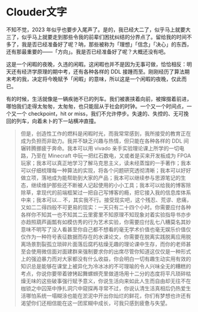 # Clouder文字

不知不觉，2023 年似乎也要步入尾声了。是的，我已经大二了，似乎马上就要大三了，似乎马上就要走到那些令我的前辈们困扰纠结的分界点了。留给我的时间不多了，我是否已经准备好了呢？呐，那些被称为「理想」「信念」「决心」的东西，还有那最重要的——「方向」。我是否已经准备好了呢？大概还没有吧。

这是一个闲暇的夜晚，久违的闲暇。这闲暇也并不是因为无事可做，恰恰相反：明天还有经济学原理的期中考，还有各种各样的 DDL 接踵而至。刚刚经历了算法期末考的我，决定将今晚赋予「闲暇」的意味，所以这是一个闲暇的夜晚，仅此而已。

有的时候，生活就像是一辆疾驰不已的列车。我们被裹挟着向前，被撺掇着前进，哪怕我们走得太匆匆，太匆匆，也只能屈从于社会的时钟。一个又一个时间点，一个又一个 checkpoint，hit or miss，我们不允许停步。失速的、失控的、无可挽回的列车，向着未卜的下一站横冲直撞。

> 但是，创造性工作的燃料是闲暇时光，而我常常感到，我所接受的教育正在成为负担而非助力。我并不缺乏兴趣与热情，但只能在各种各样的 DDL 间辗转腾挪疲于奔命。我本可以用 vivado 亲手实验理论课上所学的一切电路，乃至在 Minecraft 中玩一把红石数电，又或者是买来开发板成为 FPGA 玩家；我本可以真正地学习了解马克思主义，读未经蒸馏的一手著作；我本可以仔细梳理每一种算法的实现，将各个问题研究透彻清晰；我本可以好好做立项，落地成为能帮助到大家的产品；我本可以继续参与思源笔记的生态，继续维护那些还不断被人记起使用的小小工具；我本可以给我的博客除除草，拿现代的前端框架过一把自己写博客的瘾，把它接入我的信息库体系中来；我本可以...
> 不，其实我不行。接受现实吧，这个残忍、荒谬、悲痛，又如二二得四般不可更易的现实：一天只有二十四个小时。你需要应付各种各样你不知其一也不知其二云里雾里不知原理不知现象对着实验指导书亦步亦趋照葫芦画瓢有如模仿秀的行为艺术实验，你需要应付乱七八糟莫名其妙意味不明写了没人看甚至你自己都不想看的毫无学术价值也毫无娱乐价值仅仅作为一种符号表征数据而存在的水课论文，你需要在脱离实践脱离应用脱离场景割裂孤立琐碎片面落后腐朽枯燥无趣的理论课中生存，而你的老师甚至会使用微信面对面建群来强制要求你的出席尽管你知道这仅仅是一种形式上的强迫暴力而对大家都没有什么收益，你会明白一切有趣生动实用有效的知识总是能够在课堂上被异化为冷冰冰的不可理喻的令人兴味全无的糟糕的考点，你说你要带着镣铐起舞螺蛳壳里做道场用十二分的态度将平凡琐碎枯燥无味的这些破事强行赋予意义，你说生活向来如此人生而自由却无往不在枷锁之中囚笼中挣扎洞穴中窥探再寻常不过，你说认清生活真相后仍热爱生活哪怕系统一塌糊涂也能在淤泥中开出你灿烂的鲜花，你们有梦想也许还有渴望你们还相信能在这一团浆糊中成长，可我只感到疲惫与失望。